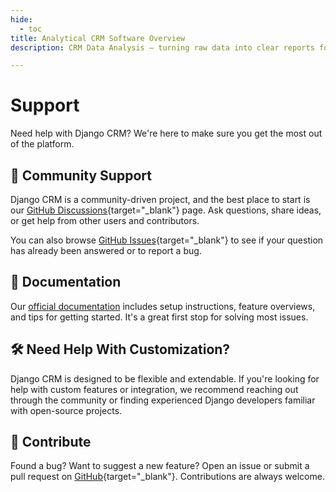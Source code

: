```yaml
---
hide:
  - toc
title: Analytical CRM Software Overview
description: CRM Data Analysis – turning raw data into clear reports for better decision-making. Explore detailed income, sales and conversion metrics to boost profitability.

---
```


# Support

Need help with Django CRM? We're here to make sure you get the most out of the platform.

## 💬 Community Support

Django CRM is a community-driven project, and the best place to start is our [GitHub Discussions](https://github.com/DjangoCRM/django-crm/discussions){target="_blank"} page. Ask questions, share ideas, or get help from other users and contributors.

You can also browse [GitHub Issues](https://github.com/DjangoCRM/django-crm/issues){target="_blank"} to see if your question has already been answered or to report a bug.

## 📖 Documentation

Our [official documentation](documentation.md) includes setup instructions, feature overviews, and tips for getting started. It's a great first stop for solving most issues.

## 🛠 Need Help With Customization?

Django CRM is designed to be flexible and extendable. If you're looking for help with custom features or integration, we recommend reaching out through the community or finding experienced Django developers familiar with open-source projects.

## 🤝 Contribute

Found a bug? Want to suggest a new feature? Open an issue or submit a pull request on [GitHub](https://github.com/DjangoCRM/django-crm){target="_blank"}. Contributions are always welcome.
